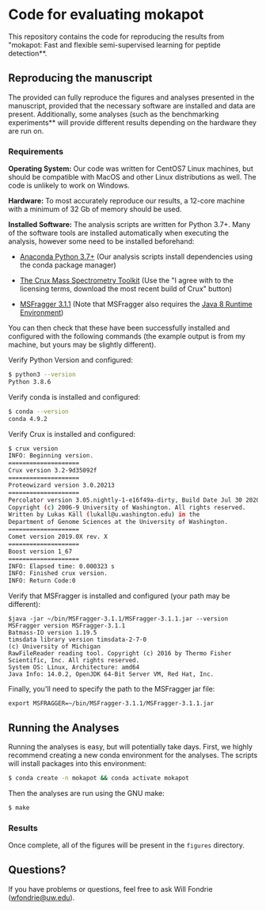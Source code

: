 # Code for evaluating mokapot
This repository contains the code for reproducing the results from "mokapot:
Fast and flexible semi-supervised learning for peptide detection**. 

## Reproducing the manuscript
The provided can fully reproduce the figures and analyses presented in the
manuscript, provided that the necessary software are installed and data are
present. Additionally, some analyses (such as the benchmarking experiments** will
provide different results depending on the hardware they are run on.

### Requirements  
**Operating System:** Our code was written for CentOS7 Linux machines, but
should be compatible with MacOS and other Linux distributions as well. The code
is unlikely to work on
Windows.  

**Hardware:** To most accurately reproduce our results, a 12-core machine with a
minimum of 32 Gb of memory should be used.

**Installed Software:** The analysis scripts are written for Python 3.7+. Many
of the software tools are installed automatically when executing the analysis,
however some need to be installed beforehand:  

- [Anaconda Python 3.7+](https://www.anaconda.com/products/individual) (Our
  analysis scripts install dependencies using the conda package manager)  

- [The Crux Mass Spectrometry Toolkit](http://crux.ms/) (Use the "I agree with
  to the licensing terms, download the most recent build of Crux" button)  
  
- [MSFragger 3.1.1](https://github.com/Nesvilab/MSFragger/wiki) (Note that
  MSFragger also requires the [Java 8 Runtime Environment](https://www.java.com))
  
You can then check that these have been successfully installed and configured
with the following commands (the example output is from my machine, but yours
may be slightly different).

Verify Python Version and configured:
```bash
$ python3 --version
Python 3.8.6
```

Verify conda is installed and configured:
```bash
$ conda --version
conda 4.9.2
```

Verify Crux is installed and configured:
```bash
$ crux version
INFO: Beginning version.
====================
Crux version 3.2-9d35092f
====================
Proteowizard version 3.0.20213
====================
Percolator version 3.05.nightly-1-e16f49a-dirty, Build Date Jul 30 2020 22:14:27
Copyright (c) 2006-9 University of Washington. All rights reserved.
Written by Lukas Käll (lukall@u.washington.edu) in the
Department of Genome Sciences at the University of Washington.
====================
Comet version 2019.0X rev. X
====================
Boost version 1_67
====================
INFO: Elapsed time: 0.000323 s
INFO: Finished crux version.
INFO: Return Code:0
```

Verify that MSFragger is installed and configured (your path may be different):
```
$java -jar ~/bin/MSFragger-3.1.1/MSFragger-3.1.1.jar --version
MSFragger version MSFragger-3.1.1
Batmass-IO version 1.19.5
timsdata library version timsdata-2-7-0
(c) University of Michigan
RawFileReader reading tool. Copyright (c) 2016 by Thermo Fisher Scientific, Inc. All rights reserved.
System OS: Linux, Architecture: amd64
Java Info: 14.0.2, OpenJDK 64-Bit Server VM, Red Hat, Inc.
```

Finally, you'll need to specify the path to the MSFragger jar file:
```
export MSFRAGGER=~/bin/MSFragger-3.1.1/MSFragger-3.1.1.jar
```

## Running the Analyses
Running the analyses is easy, but will potentially take days. First, we highly
recommend creating a new conda environment for the analyses. The scripts will
install packages into this environment:

```bash
$ conda create -n mokapot && conda activate mokapot
```

Then the analyses are run using the GNU make:
```bash
$ make
```

### Results
Once complete, all of the figures will be present in the `figures` directory.

## Questions?
If you have problems or questions, feel free to ask Will Fondrie (wfondrie@uw.edu).




